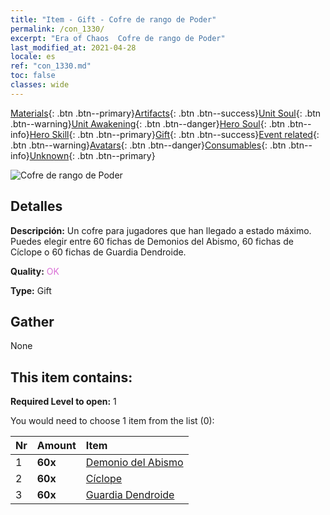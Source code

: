 ```yaml
---
title: "Item - Gift - Cofre de rango de Poder"
permalink: /con_1330/
excerpt: "Era of Chaos  Cofre de rango de Poder"
last_modified_at: 2021-04-28
locale: es
ref: "con_1330.md"
toc: false
classes: wide
---
```

 [Materials](/ItemsES/){: .btn .btn--primary}[Artifacts](/ItemsES/Artifacts/){: .btn .btn--success}[Unit Soul](/ItemsES/UnitSoul/){: .btn .btn--warning}[Unit Awakening](/ItemsES/UnitAwakening/){: .btn .btn--danger}[Hero Soul](/ItemsES/HeroSoul/){: .btn .btn--info}[Hero Skill](/ItemsES/HeroSkill/){: .btn .btn--primary}[Gift](/ItemsES/Gift/){: .btn .btn--success}[Event related](/ItemsES/Events/){: .btn .btn--warning}[Avatars](/ItemsES/Avatars/){: .btn .btn--danger}[Consumables](/ItemsES/Consumables/){: .btn .btn--info}[Unknown](/ItemsES/Unknown/){: .btn .btn--primary}

 ![Cofre de rango de Poder](/images/t/i_905001.png)

## Detalles
 **Descripción:** Un cofre para jugadores que han llegado a estado máximo. Puedes elegir entre 60 fichas de Demonios del Abismo, 60 fichas de Cíclope o 60 fichas de Guardia Dendroide.

 **Quality:** <span style="color: #DA70D6">OK</span>

 **Type:** Gift

## Gather

  None

## This item contains:

 **Required Level to open:** 1

 You would need to choose 1 item from the list (0):

  | Nr | Amount |     Item    |
  |:---|:-------|:------------|
  | 1 |  **60x** | [Demonio del Abismo](/ItemsES/unt_230/) |  | 
  | 2 |  **60x** | [Cíclope](/ItemsES/unt_222/) |  | 
  | 3 |  **60x** | [Guardia Dendroide](/ItemsES/unt_203/) |  | 
